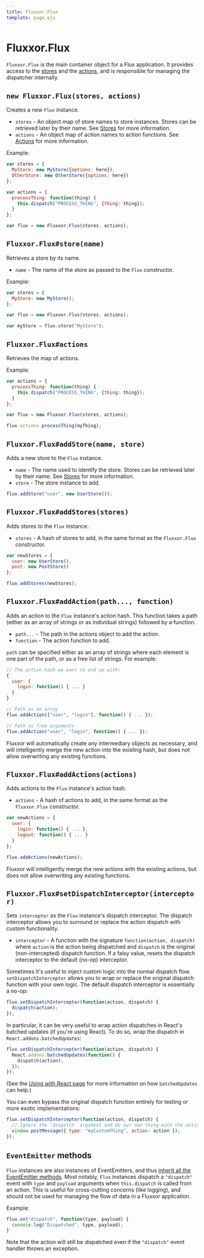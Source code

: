 ```yaml
---
title: Fluxxor.Flux
template: page.ejs
---
```


Fluxxor.Flux
============

`Fluxxor.Flux` is the main container object for a Flux application. It provides access to the [stores](/documentation/stores.html) and the [actions](/documentation/actions.html), and is responsible for managing the dispatcher internally.

## `new Fluxxor.Flux(stores, actions)`

Creates a new `Flux` instance.

* `stores` - An object map of store names to store instances. Stores can be retrieved later by their name. See [Stores](/documentation/stores.html) for more information.
* `actions` - An object map of action names to action functions. See [Actions](/documentation/actions.html) for more information.

Example:

```javascript
var stores = {
  MyStore: new MyStore({options: here}),
  OtherStore: new OtherStore({options: here})
};

var actions = {
  processThing: function(thing) {
    this.dispatch("PROCESS_THING", {thing: thing});
  }
};

var flux = new Fluxxor.Flux(stores, actions);
```

## `Fluxxor.Flux#store(name)`

Retrieves a store by its name.

* `name` - The name of the store as passed to the `Flux` constructor.

Example:

```javascript
var stores = {
  MyStore: new MyStore();
};

var flux = new Fluxxor.Flux(stores, actions);

var myStore = flux.store("MyStore");
```

## `Fluxxor.Flux#actions`

Retrieves the map of actions.

Example:

```javascript
var actions = {
  processThing: function(thing) {
    this.dispatch("PROCESS_THING", {thing: thing});
  }
};

var flux = new Fluxxor.Flux(stores, actions);

flux.actions.processThing(myThing);
```

## `Fluxxor.Flux#addStore(name, store)`

Adds a new store to the `Flux` instance.

* `name` - The name used to identify the store. Stores can be retrieved later by their name. See [Stores](/documentation/stores.html) for more information.
* `store` - The store instance to add.

```javascript
flux.addStore("user", new UserStore());
```

## `Fluxxor.Flux#addStores(stores)`

Adds stores to the `Flux` instance.

* `stores` - A hash of stores to add, in the same format as the `Fluxxor.Flux` constructor.

```javascript
var newStores = {
  user: new UserStore(),
  post: new PostStore()
};

flux.addStores(newStores);
```

## `Fluxxor.Flux#addAction(path..., function)`

Adds an action to the `Flux` instance's action hash. This function takes a path (either as an array of strings or as individual strings) followed by a function.

* `path...` - The path in the actions object to add the action.
* `function` - The action function to add.

`path` can be specified either as an array of strings where each element is one part of the path, or as a free list of strings. For example:

```javascript
// The action hash we want to end up with:
{
  user: {
    login: function() { ... }
  }
}

// Path as an array
flux.addAction(["user", "login"], function() { ... });

// Path as free arguments
flux.addAction("user", "login", function() { ... });
```

Fluxxor will automatically create any intermediary objects as necessary, and will intelligently merge the new action into the existing hash, but does not allow overwriting any existing functions.

## `Fluxxor.Flux#addActions(actions)`

Adds actions to the `Flux` instance's action hash.

* `actions` - A hash of actions to add, in the same format as the `Fluxxor.Flux` constructor.

```javascript
var newActions = {
  user: {
    login: function() { ... },
    logout: function() { ... }
  }
};

flux.addActions(newActions);
```

Fluxxor will intelligently merge the new actions with the existing actions, but does not allow overwriting any existing functions.

## `Fluxxor.Flux#setDispatchInterceptor(interceptor)`

Sets `interceptor` as the `Flux` instance's dispatch interceptor. The dispatch interceptor allows you to surround or replace the action dispatch with custom functionality.

* `interceptor` - A function with the signature `function(action, dispatch)` where `action` is the action being dispatched and `dispatch` is the original (non-intercepted) dispatch function. If a falsy value, resets the dispatch interceptor to the default (no-op) interceptor.

Sometimes it's useful to inject custom logic into the normal dispatch flow. `setDispatchInterceptor` allows you to wrap or replace the original dispatch function with your own logic. The default dispatch interceptor is essentially a no-op:

```javascript
flux.setDispatchInterceptor(function(action, dispatch) {
  dispatch(action);
});
```

In particular, it can be very useful to wrap action dispatches in React's batched updates (if you're using React). To do so, wrap the dispatch in `React.addons.batchedUpdates`:

```javascript
flux.setDispatchInterceptor(function(action, dispatch) {
  React.addons.batchedUpdates(function() {
    dispatch(action);
  });
});
```

(See the [Using with React page](/guides/react.html) for more information on how `batchedUpdates` can help.)

You can even bypass the original dispatch function entirely for testing or more exotic implementations:

```javascript
flux.setDispatchInterceptor(function(action, dispatch) {
  // Ignore the `dispatch` argument and do our own thing with the action
  window.postMessage({ type: "myCustomThing", action: action });
});
```

## `EventEmitter` methods

`Flux` instances are also instances of EventEmitters, and thus [inherit all the EventEmitter methods](http://nodejs.org/api/events.html#events_class_events_eventemitter). Most notably, `Flux` instances dispatch a `"dispatch"` event with `type` and `payload` arguments when `this.dispatch` is called from an action. This is useful for cross-cutting concerns (like logging), and should not be used for managing the flow of data in a Fluxxor application.

Example:

```javascript
flux.on("dispatch", function(type, payload) {
  console.log("Dispatched", type, payload);
}
```

Note that the action will still be dispatched even if the `"dispatch"` event handler throws an exception.
